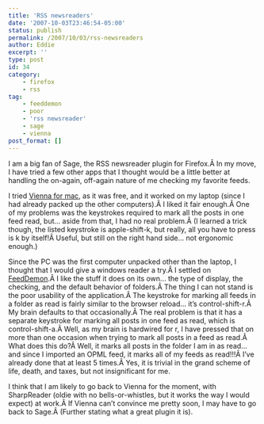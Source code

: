 ```yaml
---
title: 'RSS newsreaders'
date: '2007-10-03T23:46:54-05:00'
status: publish
permalink: /2007/10/03/rss-newsreaders
author: Eddie
excerpt: ''
type: post
id: 34
category:
    - firefox
    - rss
tag:
    - feeddemon
    - poor
    - 'rss newsreader'
    - sage
    - vienna
post_format: []
---
```

I am a big fan of Sage, the RSS newsreader plugin for Firefox.Â In my move, I have tried a few other apps that I thought would be a little better at handling the on-again, off-again nature of me checking my favorite feeds.

I tried [Vienna for mac](http://www.vienna-rss.org/), as it was free, and it worked on my laptop (since I had already packed up the other computers).Â I liked it fair enough.Â One of my problems was the keystrokes required to mark all the posts in one feed read, but... aside from that, I had no real problem.Â (I learned a trick though, the listed keystroke is apple-shift-k, but really, all you have to press is k by itself!Â Useful, but still on the right hand side... not ergonomic enough.)

Since the PC was the first computer unpacked other than the laptop, I thought that I would give a windows reader a try.Â I settled on [FeedDemon](http://www.newsgator.com/Individuals/FeedDemon/Default.aspx).Â I like the stuff it does on its own... the type of display, the checking, and the default behavior of folders.Â The thing I can not stand is the poor usability of the application.Â The keystroke for marking all feeds in a folder as read is fairly similar to the browser reload... it’s control-shift-r.Â My brain defaults to that occasionally.Â The real problem is that it has a separate keystroke for marking all posts in one feed as read, which is control-shift-a.Â Well, as my brain is hardwired for r, I have pressed that on more than one occasion when trying to mark all posts in a feed as read.Â What does this do?Â Well, it marks all posts in the folder I am in as read... and since I imported an OPML feed, it marks all of my feeds as read!!!Â I’ve already done that at least 5 times.Â Yes, it is trivial in the grand scheme of life, death, and taxes, but not insignificant for me.

I think that I am likely to go back to Vienna for the moment, with SharpReader (oldie with no bells-or-whistles, but it works the way I would expect) at work.Â If Vienna can’t convince me pretty soon, I may have to go back to Sage.Â (Further stating what a great plugin it is).